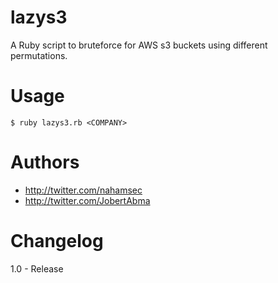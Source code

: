 # lazys3

A Ruby script to bruteforce for AWS s3 buckets using different permutations.

# Usage 

```
$ ruby lazys3.rb <COMPANY> 
```

# Authors
- http://twitter.com/nahamsec
- http://twitter.com/JobertAbma

# Changelog 

1.0 - Release
